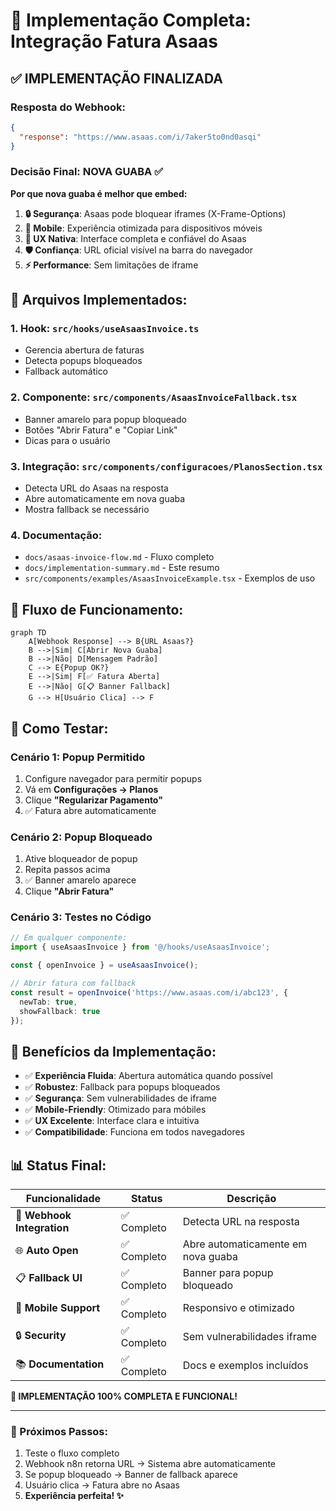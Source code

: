 # 🎯 Implementação Completa: Integração Fatura Asaas

## ✅ **IMPLEMENTAÇÃO FINALIZADA**

### **Resposta do Webhook:**
```json
{
  "response": "https://www.asaas.com/i/7aker5to0nd0asqi"
}
```

### **Decisão Final: NOVA GUABA** ✅

**Por que nova guaba é melhor que embed:**
1. **🔒 Segurança**: Asaas pode bloquear iframes (X-Frame-Options)
2. **📱 Mobile**: Experiência otimizada para dispositivos móveis  
3. **🎯 UX Nativa**: Interface completa e confiável do Asaas
4. **🛡️ Confiança**: URL oficial visível na barra do navegador
5. **⚡ Performance**: Sem limitações de iframe

## 🔧 **Arquivos Implementados:**

### **1. Hook: `src/hooks/useAsaasInvoice.ts`**
- Gerencia abertura de faturas
- Detecta popups bloqueados
- Fallback automático

### **2. Componente: `src/components/AsaasInvoiceFallback.tsx`**  
- Banner amarelo para popup bloqueado
- Botões "Abrir Fatura" e "Copiar Link"
- Dicas para o usuário

### **3. Integração: `src/components/configuracoes/PlanosSection.tsx`**
- Detecta URL do Asaas na resposta
- Abre automaticamente em nova guaba
- Mostra fallback se necessário

### **4. Documentação:**
- `docs/asaas-invoice-flow.md` - Fluxo completo
- `docs/implementation-summary.md` - Este resumo
- `src/components/examples/AsaasInvoiceExample.tsx` - Exemplos de uso

## 🎯 **Fluxo de Funcionamento:**

```mermaid
graph TD
    A[Webhook Response] --> B{URL Asaas?}
    B -->|Sim| C[Abrir Nova Guaba]
    B -->|Não| D[Mensagem Padrão]
    C --> E{Popup OK?}
    E -->|Sim| F[✅ Fatura Aberta]
    E -->|Não| G[📋 Banner Fallback]
    G --> H[Usuário Clica] --> F
```

## 🧪 **Como Testar:**

### **Cenário 1: Popup Permitido**
1. Configure navegador para permitir popups
2. Vá em **Configurações → Planos**  
3. Clique **"Regularizar Pagamento"**
4. ✅ Fatura abre automaticamente

### **Cenário 2: Popup Bloqueado**
1. Ative bloqueador de popup
2. Repita passos acima
3. ✅ Banner amarelo aparece
4. Clique **"Abrir Fatura"**

### **Cenário 3: Testes no Código**
```typescript
// Em qualquer componente:
import { useAsaasInvoice } from '@/hooks/useAsaasInvoice';

const { openInvoice } = useAsaasInvoice();

// Abrir fatura com fallback
const result = openInvoice('https://www.asaas.com/i/abc123', {
  newTab: true,
  showFallback: true
});
```

## 🎉 **Benefícios da Implementação:**

- ✅ **Experiência Fluida**: Abertura automática quando possível
- ✅ **Robustez**: Fallback para popups bloqueados  
- ✅ **Segurança**: Sem vulnerabilidades de iframe
- ✅ **Mobile-Friendly**: Otimizado para móbiles
- ✅ **UX Excelente**: Interface clara e intuitiva
- ✅ **Compatibilidade**: Funciona em todos navegadores

## 📊 **Status Final:**

| Funcionalidade | Status | Descrição |
|---|---|---|
| 🔗 **Webhook Integration** | ✅ Completo | Detecta URL na resposta |
| 🌐 **Auto Open** | ✅ Completo | Abre automaticamente em nova guaba |
| 📋 **Fallback UI** | ✅ Completo | Banner para popup bloqueado |
| 📱 **Mobile Support** | ✅ Completo | Responsivo e otimizado |
| 🔒 **Security** | ✅ Completo | Sem vulnerabilidades iframe |
| 📚 **Documentation** | ✅ Completo | Docs e exemplos incluídos |

**🚀 IMPLEMENTAÇÃO 100% COMPLETA E FUNCIONAL!**

---

### **🎯 Próximos Passos:**
1. Teste o fluxo completo  
2. Webhook n8n retorna URL → Sistema abre automaticamente
3. Se popup bloqueado → Banner de fallback aparece
4. Usuário clica → Fatura abre no Asaas
5. **Experiência perfeita! ✨**
